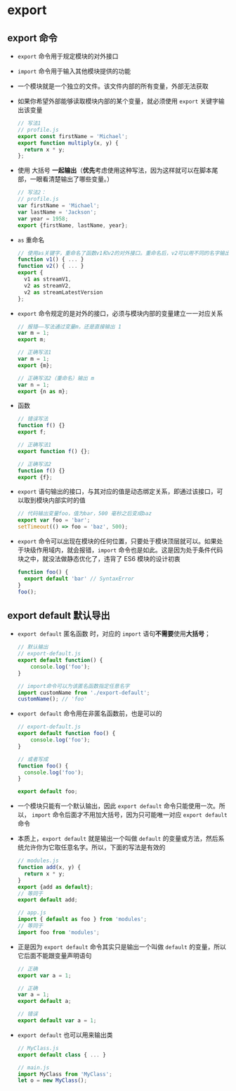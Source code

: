 # export

## export 命令

+ `export` 命令用于规定模块的对外接口

+ `import` 命令用于输入其他模块提供的功能

+ 一个模块就是一个独立的文件。该文件内部的所有变量，外部无法获取

+ 如果你希望外部能够读取模块内部的某个变量，就必须使用 `export` 关键字输出该变量

  ```js
  // 写法1
  // profile.js
  export const firstName = 'Michael';
  export function multiply(x, y) {
    return x * y;
  };
  ```

+ 使用 大括号 **一起输出**（**优先**考虑使用这种写法，因为这样就可以在脚本尾部，一眼看清楚输出了哪些变量。）

  ```js
  // 写法2：
  // profile.js
  var firstName = 'Michael';
  var lastName = 'Jackson';
  var year = 1958;
  export {firstName, lastName, year};
  ```

+ `as` 重命名

  ```js
  // 使用as关键字，重命名了函数v1和v2的对外接口。重命名后，v2可以用不同的名字输出两次
  function v1() { ... }
  function v2() { ... }
  export {
    v1 as streamV1,
    v2 as streamV2,
    v2 as streamLatestVersion
  };
  ```

+ `export` 命令规定的是对外的接口，必须与模块内部的变量建立一一对应关系

  ```js
  // 报错——写法通过变量m，还是直接输出 1
  var m = 1;
  export m;

  // 正确写法1
  var m = 1;
  export {m};

  // 正确写法2（重命名）输出 m
  var n = 1;
  export {n as m};
  ```

+ 函数

  ```js
  // 错误写法
  function f() {}
  export f;

  // 正确写法1
  export function f() {};

  // 正确写法2
  function f() {}
  export {f};
  ```

+ `export` 语句输出的接口，与其对应的值是动态绑定关系，即通过该接口，可以取到模块内部实时的值

  ```js
  // 代码输出变量foo，值为bar，500 毫秒之后变成baz
  export var foo = 'bar';
  setTimeout(() => foo = 'baz', 500);
  ```

+ `export` 命令可以出现在模块的任何位置，只要处于模块顶层就可以。如果处于块级作用域内，就会报错，`import` 命令也是如此。这是因为处于条件代码块之中，就没法做静态优化了，违背了 ES6 模块的设计初衷

  ```js
  function foo() {
    export default 'bar' // SyntaxError
  }
  foo();
  ```

## export default 默认导出

+ `export default` 匿名函数 时，对应的 `import` 语句**不需要**使用**大括号**；

  ```js
  // 默认输出
  // export-default.js
  export default function() {
      console.log('foo');
  }
  ```

  ```js
  // import命令可以为该匿名函数指定任意名字
  import customName from './export-default';
  customName(); // 'foo'
  ```

+ `export default` 命令用在非匿名函数前，也是可以的

  ```js
  // export-default.js
  export default function foo() {
      console.log('foo');
  }

  // 或者写成
  function foo() {
    console.log('foo');
  }

  export default foo;
  ```

+ 一个模块只能有一个默认输出，因此 `export default` 命令只能使用一次。所以， `import` 命令后面才不用加大括号，因为只可能唯一对应 `export default` 命令

+ 本质上，`export default` 就是输出一个叫做 `default` 的变量或方法，然后系统允许你为它取任意名字。所以，下面的写法是有效的

  ```js
  // modules.js
  function add(x, y) {
    return x * y;
  }
  export {add as default};
  // 等同于
  export default add;

  // app.js
  import { default as foo } from 'modules';
  // 等同于
  import foo from 'modules';
  ```

+ 正是因为 `export default` 命令其实只是输出一个叫做 `default` 的变量，所以它后面不能跟变量声明语句

  ```js
  // 正确
  export var a = 1;

  // 正确
  var a = 1;
  export default a;

  // 错误
  export default var a = 1;
  ```

+ `export default` 也可以用来输出类

  ```js
  // MyClass.js
  export default class { ... }

  // main.js
  import MyClass from 'MyClass';
  let o = new MyClass();
  ```
